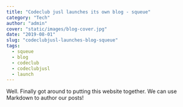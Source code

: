 ```yaml
---
title: "Codeclub jusl launches its own blog - squeue"
category: "Tech"
author: "admin"
cover: "static/images/blog-cover.jpg"
date: "2019-08-01"
slug: "codeclubjusl-launches-blog-squeue"
tags:
  - squeue
  - blog
  - codeclub
  - codeclubjusl
  - launch
---
```


Well. Finally got around to putting this website together. We can use Markdown to author our posts!
